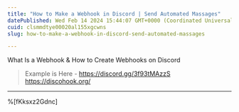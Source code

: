 ```yaml
---
title: "How to Make a Webhook in Discord | Send Automated Massages"
datePublished: Wed Feb 14 2024 15:44:07 GMT+0000 (Coordinated Universal Time)
cuid: clsmmdtye00020al155xgcwns
slug: how-to-make-a-webhook-in-discord-send-automated-massages

---
```


What Is a Webhook & How to Create Webhooks on Discord


> Example is Here - https://discord.gg/3f93tMAzzS
> https://discohook.org/

---


%[fKksxz2Gdnc]
